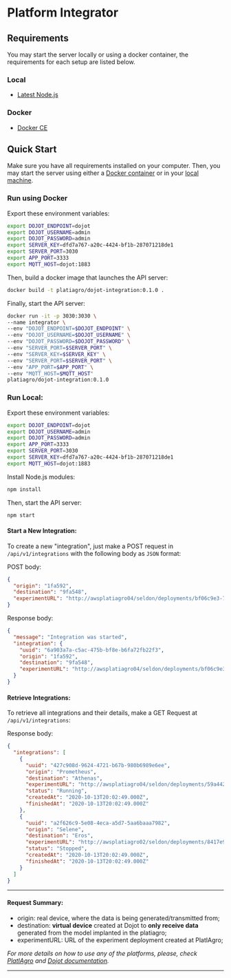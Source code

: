 
# Platform Integrator
## Requirements
You may start the server locally or using a docker container, the requirements for each setup are listed below.

### Local
-  [Latest Node.js](https://nodejs.org/en/download/)

### Docker
-  [Docker CE](https://www.docker.com/get-docker)

## Quick Start

Make sure you have all requirements installed on your computer. Then, you may start the server using either a [Docker container](https://github.com/platiagro/projects#run-using-docker) or in your [local machine](https://github.com/platiagro/projects#run-local).

### Run using Docker
Export these environment variables:

``` bash
export DOJOT_ENDPOINT=dojot
export DOJOT_USERNAME=admin
export DOJOT_PASSWORD=admin
export SERVER_KEY=dfd7a767-a20c-4424-bf1b-287071218de1
export SERVER_PORT=3030
export APP_PORT=3333
export MQTT_HOST=dojot:1883
```

Then, build a docker image that launches the API server:
```bash
docker build -t platiagro/dojot-integration:0.1.0 .
```

Finally, start the API server:
```bash
docker run -it -p 3030:3030 \
--name integrator \
--env "DOJOT_ENDPOINT=$DOJOT_ENDPOINT" \
--env "DOJOT_USERNAME=$DOJOT_USERNAME" \
--env "DOJOT_PASSWORD=$DOJOT_PASSWORD" \
--env "SERVER_PORT=$SERVER_PORT" \
--env "SERVER_KEY=$SERVER_KEY" \
--env "SERVER_PORT=$SERVER_PORT" \
--env "APP_PORT=$APP_PORT" \
--env "MQTT_HOST=$MQTT_HOST"
platiagro/dojot-integration:0.1.0
```

### Run Local:
Export these environment variables:
``` bash
export DOJOT_ENDPOINT=dojot
export DOJOT_USERNAME=admin
export DOJOT_PASSWORD=admin
export APP_PORT=3333
export SERVER_PORT=3030
export SERVER_KEY=dfd7a767-a20c-4424-bf1b-287071218de1
export MQTT_HOST=dojot:1883
```

Install Node.js modules:
```bash
npm install
```
Then, start the API server:
```bash
npm start
```
#### Start a New Integration:
To create a new "integration", just make a POST request in `/api/v1/integrations` with the following body as `JSON` format:

POST body:

```json
{
  "origin": "1fa592",
  "destination": "9fa548",
  "experimentURL": "http://awsplatiagro04/seldon/deployments/bf06c9e3-78d3-422b-8a1e-6f3909add993/api/v1.0/predictions"
}
```
Response body:
```json
{
  "message": "Integration was started",
  "integration": {
    "uuid": "6a903a7a-c5ac-475b-bf8e-b6fa72fb22f3",
    "origin": "1fa592",
    "destination": "9fa548",
    "experimentURL": "http://awsplatiagro04/seldon/deployments/bf06c9e3-78d3-422b-8a1e-6f3909add993/api/v1.0/predictions"
  }
}
```
#### Retrieve Integrations:
To retrieve all integrations and their details, make a GET Request at `/api/v1/integrations`:

Response body:
```json
{
  "integrations": [
    {
      "uuid": "427c908d-9624-4721-b67b-980b6989e6ee",
      "origin": "Prometheus",
      "destination": "Athenas",
      "experimentURL": "http://awsplatiagro04/seldon/deployments/59a44281-3055-4907-b890-7df7c1a328d4/api/v1.0/predictions",
      "status": "Running",
      "createdAt": "2020-10-13T20:02:49.000Z",
      "finishedAt": "2020-10-13T20:02:49.000Z"
    },
    {
      "uuid": "a2f626c9-5e08-4eca-a5d7-5aa6baaa7982",
      "origin": "Selene",
      "destination": "Eros",
      "experimentURL": "http://awsplatiagro02/seldon/deployments/8417e9d0-2ac9-41cb-8e1d-a5a89ef68212/api/v1.0/predictions",
      "status": "Stopped",
      "createdAt": "2020-10-13T20:02:49.000Z",
      "finishedAt": "2020-10-13T20:02:49.000Z"
    }
  ]
}
```
___
#### Request Summary:
 - origin: real device, where the data is being generated/transmitted from;
- destination: **virtual device** created at Dojot to **only receive data** generated from the model implanted in the platiagro;
- experimentURL: URL of the experiment deployment created at PlatIAgro;

*For more details on how to use any of the platforms, please, check [PlatIAgro](https://platiagro.github.io/docs/experiments/) and [Dojot documentation](https://dojotdocs.readthedocs.io/en/latest/using-web-interface.html).*
___
